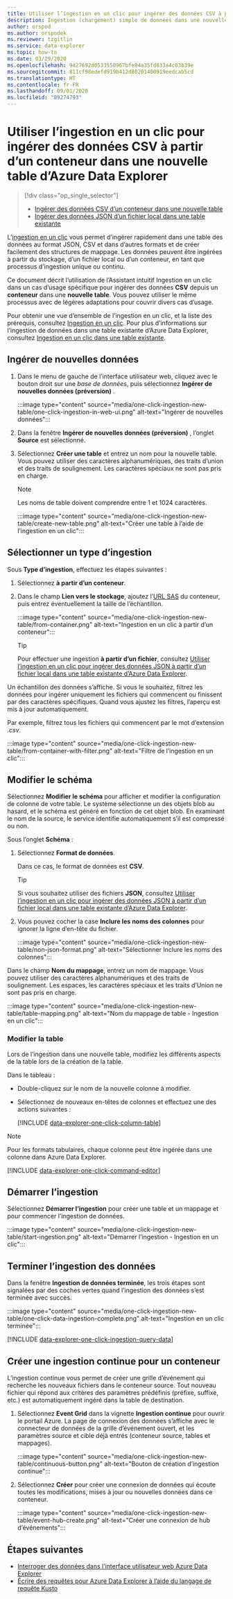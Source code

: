 ```yaml
---
title: Utiliser l’ingestion en un clic pour ingérer des données CSV à partir d’un conteneur dans une nouvelle table d’Azure Data Explorer
description: Ingestion (chargement) simple de données dans une nouvelle table Azure Data Explorer, au moyen de l’ingestion en un clic.
author: orspod
ms.author: orspodek
ms.reviewer: tzgitlin
ms.service: data-explorer
ms.topic: how-to
ms.date: 03/29/2020
ms.openlocfilehash: 9427692d0533550967bfe84a35fd833a4c03b39e
ms.sourcegitcommit: 811cf98edefd919b412d80201400919eedcab5cd
ms.translationtype: HT
ms.contentlocale: fr-FR
ms.lasthandoff: 09/01/2020
ms.locfileid: "89274793"
---
```

# <a name="use-one-click-ingestion-to-ingest-csv-data-from-a-container-to-a-new-table-in-azure-data-explorer"></a>Utiliser l’ingestion en un clic pour ingérer des données CSV à partir d’un conteneur dans une nouvelle table d’Azure Data Explorer

> [!div class="op_single_selector"]
> * [Ingérer des données CSV d’un conteneur dans une nouvelle table](one-click-ingestion-new-table.md)
> * [Ingérer des données JSON d’un fichier local dans une table existante](one-click-ingestion-existing-table.md)

L’[ingestion en un clic](ingest-data-one-click.md) vous permet d’ingérer rapidement dans une table des données au format JSON, CSV et dans d’autres formats et de créer facilement des structures de mappage. Les données peuvent être ingérées à partir du stockage, d’un fichier local ou d’un conteneur, en tant que processus d’ingestion unique ou continu.  

Ce document décrit l’utilisation de l’Assistant intuitif Ingestion en un clic dans un cas d’usage spécifique pour ingérer des données **CSV** depuis un **conteneur** dans une **nouvelle table**. Vous pouvez utiliser le même processus avec de légères adaptations pour couvrir divers cas d’usage.

Pour obtenir une vue d’ensemble de l’ingestion en un clic, et la liste des prérequis, consultez [Ingestion en un clic](ingest-data-one-click.md).
Pour plus d’informations sur l’ingestion de données dans une table existante d’Azure Data Explorer, consultez [Ingestion en un clic dans une table existante](one-click-ingestion-existing-table.md).

## <a name="ingest-new-data"></a>Ingérer de nouvelles données

1. Dans le menu de gauche de l’interface utilisateur web, cliquez avec le bouton droit sur une *base de données*, puis sélectionnez **Ingérer de nouvelles données (préversion)** .

    :::image type="content" source="media/one-click-ingestion-new-table/one-click-ingestion-in-web-ui.png" alt-text="Ingérer de nouvelles données":::

1. Dans la fenêtre **Ingérer de nouvelles données (préversion)** , l’onglet **Source** est sélectionné. 

1. Sélectionnez **Créer une table** et entrez un nom pour la nouvelle table. Vous pouvez utiliser des caractères alphanumériques, des traits d’union et des traits de soulignement. Les caractères spéciaux ne sont pas pris en charge.

    > [!NOTE]
    > Les noms de table doivent comprendre entre 1 et 1024 caractères.

    :::image type="content" source="media/one-click-ingestion-new-table/create-new-table.png" alt-text="Créer une table à l’aide de l’ingestion en un clic":::

## <a name="select-an-ingestion-type"></a>Sélectionner un type d’ingestion

Sous **Type d’ingestion**, effectuez les étapes suivantes :
   
  1. Sélectionnez **à partir d’un conteneur**. 
  1. Dans le champ **Lien vers le stockage**, ajoutez l’[URL SAS](/azure/vs-azure-tools-storage-explorer-blobs#get-the-sas-for-a-blob-container) du conteneur, puis entrez éventuellement la taille de l’échantillon.

      :::image type="content" source="media/one-click-ingestion-new-table/from-container.png" alt-text="Ingestion en un clic à partir d’un conteneur":::

     > [!TIP] 
     > Pour effectuer une ingestion **à partir d’un fichier**, consultez [Utiliser l’ingestion en un clic pour ingérer des données JSON à partir d’un fichier local dans une table existante d’Azure Data Explorer](one-click-ingestion-existing-table.md#select-an-ingestion-type).

Un échantillon des données s’affiche. Si vous le souhaitez, filtrez les données pour ingérer uniquement les fichiers qui commencent ou finissent par des caractères spécifiques. Quand vous ajustez les filtres, l’aperçu est mis à jour automatiquement.

Par exemple, filtrez tous les fichiers qui commencent par le mot d’extension *.csv*.

:::image type="content" source="media/one-click-ingestion-new-table/from-container-with-filter.png" alt-text="Filtre de l’ingestion en un clic":::
  
## <a name="edit-the-schema"></a>Modifier le schéma

Sélectionnez **Modifier le schéma** pour afficher et modifier la configuration de colonne de votre table. Le système sélectionne un des objets blob au hasard, et le schéma est généré en fonction de cet objet blob. En examinant le nom de la source, le service identifie automatiquement s’il est compressé ou non.

Sous l’onglet **Schéma** :

   1. Sélectionnez **Format de données**.

        Dans ce cas, le format de données est **CSV**.

        > [!TIP]
        > Si vous souhaitez utiliser des fichiers **JSON**, consultez [Utiliser l’ingestion en un clic pour ingérer des données JSON à partir d’un fichier local dans une table existante d’Azure Data Explorer](one-click-ingestion-existing-table.md#edit-the-schema).

   1. Vous pouvez cocher la case **Inclure les noms des colonnes** pour ignorer la ligne d’en-tête du fichier.

        :::image type="content" source="media/one-click-ingestion-new-table/non-json-format.png" alt-text="Sélectionner Inclure les noms des colonnes":::

Dans le champ **Nom du mappage**, entrez un nom de mappage. Vous pouvez utiliser des caractères alphanumériques et des traits de soulignement. Les espaces, les caractères spéciaux et les traits d’Union ne sont pas pris en charge.

:::image type="content" source="media/one-click-ingestion-new-table/table-mapping.png" alt-text="Nom du mappage de table - Ingestion en un clic":::

### <a name="edit-the-table"></a>Modifier la table

Lors de l’ingestion dans une nouvelle table, modifiez les différents aspects de la table lors de la création de la table.

Dans le tableau : 
 * Double-cliquez sur le nom de la nouvelle colonne à modifier.
 * Sélectionnez de nouveaux en-têtes de colonnes et effectuez une des actions suivantes :

    [!INCLUDE [data-explorer-one-click-column-table](includes/data-explorer-one-click-column-table.md)]

  > [!NOTE]
  > Pour les formats tabulaires, chaque colonne peut être ingérée dans une colonne dans Azure Data Explorer.

[!INCLUDE [data-explorer-one-click-command-editor](includes/data-explorer-one-click-command-editor.md)]

## <a name="start-ingestion"></a>Démarrer l’ingestion

Sélectionnez **Démarrer l’ingestion** pour créer une table et un mappage et pour commencer l’ingestion de données.

:::image type="content" source="media/one-click-ingestion-new-table/start-ingestion.png" alt-text="Démarrer l’ingestion - Ingestion en un clic":::

## <a name="complete-data-ingestion"></a>Terminer l’ingestion des données

Dans la fenêtre **Ingestion de données terminée**, les trois étapes sont signalées par des coches vertes quand l’ingestion des données s’est terminée avec succès.

:::image type="content" source="media/one-click-ingestion-new-table/one-click-data-ingestion-complete.png" alt-text="Ingestion en un clic terminée"::: 

[!INCLUDE [data-explorer-one-click-ingestion-query-data](includes/data-explorer-one-click-ingestion-query-data.md)]

## <a name="create-continuous-ingestion-for-container"></a>Créer une ingestion continue pour un conteneur

L’ingestion continue vous permet de créer une grille d’événement qui recherche les nouveaux fichiers dans le conteneur source. Tout nouveau fichier qui répond aux critères des paramètres prédéfinis (préfixe, suffixe, etc.) est automatiquement ingéré dans la table de destination. 

1. Sélectionnez **Event Grid** dans la vignette **Ingestion continue** pour ouvrir le portail Azure. La page de connexion des données s’affiche avec le connecteur de données de la grille d’événement ouvert, et les paramètres source et cible déjà entrés (conteneur source, tables et mappages).
    
    :::image type="content" source="media/one-click-ingestion-new-table/continuous-button.png" alt-text="Bouton de création d’ingestion continue":::

1. Sélectionnez **Créer** pour créer une connexion de données qui écoute toutes les modifications, mises à jour ou nouvelles données dans ce conteneur. 

    :::image type="content" source="media/one-click-ingestion-new-table/event-hub-create.png" alt-text="Créer une connexion de hub d’événements":::

## <a name="next-steps"></a>Étapes suivantes

* [Interroger des données dans l’interface utilisateur web Azure Data Explorer](web-query-data.md)
* [Écrire des requêtes pour Azure Data Explorer à l’aide du langage de requête Kusto](write-queries.md)
